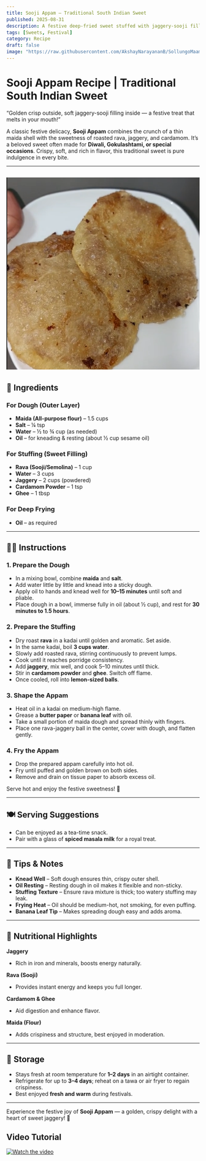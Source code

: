 ```yaml
---
title: Sooji Appam – Traditional South Indian Sweet  
published: 2025-08-31  
description: A festive deep-fried sweet stuffed with jaggery-sooji filling wrapped in a crispy maida shell. Golden, rich, and indulgent — perfect for celebrations!  
tags: [Sweets, Festival]  
category: Recipe  
draft: false  
image: "https://raw.githubusercontent.com/AkshayNarayananB/SollungoMaami/master/images/soojiappam.png"  
---
```


#  Sooji Appam Recipe | Traditional South Indian Sweet

“Golden crisp outside, soft jaggery-sooji filling inside — a festive treat that melts in your mouth!”  

A classic festive delicacy, **Sooji Appam** combines the crunch of a thin maida shell with the sweetness of roasted rava, jaggery, and cardamom. It’s a beloved sweet often made for **Diwali, Gokulashtami, or special occasions**. Crispy, soft, and rich in flavor, this traditional sweet is pure indulgence in every bite.  

---
![soojiappam](https://raw.githubusercontent.com/AkshayNarayananB/SollungoMaami/master/images/soojiappam.png)  
---

## 🛒 Ingredients  

### For Dough (Outer Layer)  
- **Maida (All-purpose flour)** – 1.5 cups  
- **Salt** – ¼ tsp  
- **Water** – ½ to ¾ cup (as needed)  
- **Oil** – for kneading & resting (about ½ cup sesame oil)  

### For Stuffing (Sweet Filling)  
- **Rava (Sooji/Semolina)** – 1 cup  
- **Water** – 3 cups  
- **Jaggery** – 2 cups (powdered)  
- **Cardamom Powder** – 1 tsp  
- **Ghee** – 1 tbsp  

### For Deep Frying  
- **Oil** – as required  

---

## 👩‍🍳 Instructions  

### 1. Prepare the Dough  
- In a mixing bowl, combine **maida** and **salt**.  
- Add water little by little and knead into a sticky dough.  
- Apply oil to hands and knead well for **10–15 minutes** until soft and pliable.  
- Place dough in a bowl, immerse fully in oil (about ½ cup), and rest for **30 minutes to 1.5 hours**.  

### 2. Prepare the Stuffing  
- Dry roast **rava** in a kadai until golden and aromatic. Set aside.  
- In the same kadai, boil **3 cups water**.  
- Slowly add roasted rava, stirring continuously to prevent lumps.  
- Cook until it reaches porridge consistency.  
- Add **jaggery**, mix well, and cook 5–10 minutes until thick.  
- Stir in **cardamom powder** and **ghee**. Switch off flame.  
- Once cooled, roll into **lemon-sized balls**.  

### 3. Shape the Appam  
- Heat oil in a kadai on medium-high flame.  
- Grease a **butter paper** or **banana leaf** with oil.  
- Take a small portion of maida dough and spread thinly with fingers.  
- Place one rava-jaggery ball in the center, cover with dough, and flatten gently.  

### 4. Fry the Appam  
- Drop the prepared appam carefully into hot oil.  
- Fry until puffed and golden brown on both sides.  
- Remove and drain on tissue paper to absorb excess oil.  

Serve hot and enjoy the festive sweetness! 🍯  

---

## 🍽️ Serving Suggestions  
 
- Can be enjoyed as a tea-time snack.  
- Pair with a glass of **spiced masala milk** for a royal treat.  

---

## 🌟 Tips & Notes  

- **Knead Well** – Soft dough ensures thin, crispy outer shell.  
- **Oil Resting** – Resting dough in oil makes it flexible and non-sticky.  
- **Stuffing Texture** – Ensure rava mixture is thick; too watery stuffing may leak.  
- **Frying Heat** – Oil should be medium-hot, not smoking, for even puffing.  
- **Banana Leaf Tip** – Makes spreading dough easy and adds aroma.  

---

## 🥗 Nutritional Highlights  

**Jaggery**  
- Rich in iron and minerals, boosts energy naturally.  

**Rava (Sooji)**  
- Provides instant energy and keeps you full longer.  

**Cardamom & Ghee**  
- Aid digestion and enhance flavor.  

**Maida (Flour)**  
- Adds crispiness and structure, best enjoyed in moderation.  

---

## 🧊 Storage  

- Stays fresh at room temperature for **1–2 days** in an airtight container.  
- Refrigerate for up to **3–4 days**; reheat on a tawa or air fryer to regain crispiness.  
- Best enjoyed **fresh and warm** during festivals.  

---

Experience the festive joy of **Sooji Appam** — a golden, crispy delight with a heart of sweet jaggery! 🎉  

## Video Tutorial

[![Watch the video](https://img.youtube.com/vi/FtEJs-mxQbc/0.jpg)](https://youtu.be/FtEJs-mxQbc?si=UNLhbMSKROOJoI61)
